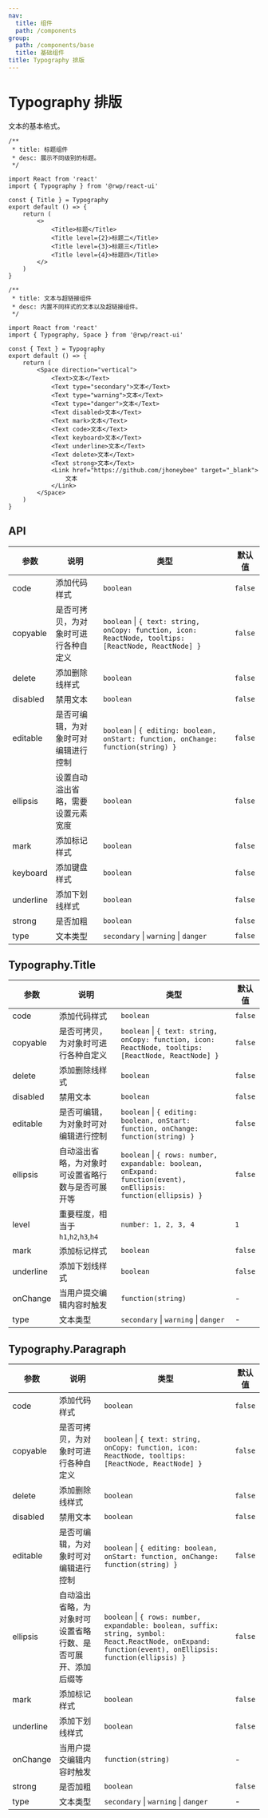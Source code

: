 ```yaml
---
nav:
  title: 组件
  path: /components
group:
  path: /components/base
  title: 基础组件
title: Typography 排版
---
```


# Typography 排版

文本的基本格式。

```tsx
/** 
 * title: 标题组件  
 * desc: 展示不同级别的标题。
 */

import React from 'react'
import { Typography } from '@rwp/react-ui'

const { Title } = Typography
export default () => {
    return (
        <>
            <Title>标题</Title>
            <Title level={2}>标题二</Title>
            <Title level={3}>标题三</Title>
            <Title level={4}>标题四</Title>
        </>
    )
}
```

```tsx
/** 
 * title: 文本与超链接组件  
 * desc: 内置不同样式的文本以及超链接组件。
 */

import React from 'react'
import { Typography, Space } from '@rwp/react-ui'

const { Text } = Typography
export default () => {
    return (
        <Space direction="vertical">
            <Text>文本</Text>
            <Text type="secondary">文本</Text>
            <Text type="warning">文本</Text>
            <Text type="danger">文本</Text>
            <Text disabled>文本</Text>
            <Text mark>文本</Text>
            <Text code>文本</Text>
            <Text keyboard>文本</Text>
            <Text underline>文本</Text>
            <Text delete>文本</Text>
            <Text strong>文本</Text>
            <Link href="https://github.com/jhoneybee" target="_blank">
                文本
            </Link>
        </Space>
    )
}
```

## API

| 参数 | 说明 | 类型 | 默认值 |
| --- | --- | --- | --- |
|code     |添加代码样式  |`boolean` | `false`
|copyable |是否可拷贝，为对象时可进行各种自定义|`boolean` \| `{ text: string, onCopy: function, icon: ReactNode, tooltips: [ReactNode, ReactNode] }` | `false`
|delete   |添加删除线样式 |`boolean` | `false`	
|disabled |禁用文本 |`boolean` | `false`
|editable |是否可编辑，为对象时可对编辑进行控制|`boolean` \| `{ editing: boolean, onStart: function, onChange: function(string) }`	| `false`
|ellipsis |设置自动溢出省略，需要设置元素宽度|`boolean` | `false`
|mark     |添加标记样式|`boolean` | `false`
|keyboard |添加键盘样式|`boolean` | `false`
|underline|添加下划线样式|`boolean` | `false`
|strong   |是否加粗|`boolean` | `false`
|type     |文本类型| `secondary` \| `warning` \| `danger`	|`false`

## Typography.Title

| 参数 | 说明 | 类型 | 默认值 |
| --- | --- | --- | --- |
|code     |添加代码样式  |`boolean` | `false`
|copyable |是否可拷贝，为对象时可进行各种自定义|`boolean` \| `{ text: string, onCopy: function, icon: ReactNode, tooltips: [ReactNode, ReactNode] }`| `false`
|delete   |添加删除线样式| `boolean` | `false`
|disabled |禁用文本 | `boolean` | `false`
|editable |是否可编辑，为对象时可对编辑进行控制 | `boolean` \| `{ editing: boolean, onStart: function, onChange: function(string) }` | `false`
|ellipsis |自动溢出省略，为对象时可设置省略行数与是否可展开等|`boolean` \| `{ rows: number, expandable: boolean, onExpand: function(event), onEllipsis: function(ellipsis) }` | `false`
|level    |重要程度，相当于 `h1`,`h2`,`h3`,`h4`| `number: 1, 2, 3, 4` | `1`
|mark     |添加标记样式 |`boolean` | `false`
|underline|添加下划线样式|`boolean` | `false`
|onChange |当用户提交编辑内容时触发|`function(string)` | -
|type     |文本类型|`secondary` \| `warning` \| `danger`| -

## Typography.Paragraph

| 参数 | 说明 | 类型 | 默认值 |
| --- | --- | --- | --- |
|code    |添加代码样式| `boolean` | `false`
|copyable|是否可拷贝，为对象时可进行各种自定义| `boolean` \| `{ text: string, onCopy: function, icon: ReactNode, tooltips: [ReactNode, ReactNode] }` | `false`
|delete  |添加删除线样式| `boolean` | `false`
|disabled|禁用文本| `boolean` | `false`
|editable|是否可编辑，为对象时可对编辑进行控制| `boolean` \| `{ editing: boolean, onStart: function, onChange: function(string) }`| `false`
|ellipsis|自动溢出省略，为对象时可设置省略行数、是否可展开、添加后缀等|`boolean` \| `{ rows: number, expandable: boolean, suffix: string, symbol: React.ReactNode, onExpand: function(event), onEllipsis: function(ellipsis) }`| `false`
|mark    |添加标记样式 | `boolean`| `false`
|underline|添加下划线样式| `boolean`| `false`
|onChange|当用户提交编辑内容时触发| `function(string)`| -
|strong|是否加粗 | `boolean` | `false`
|type|文本类型 | `secondary` \| `warning` \| `danger` | -